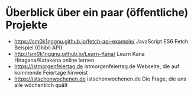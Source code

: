 # Überblick über ein paar (öffentliche) Projekte

- https://sm0k1nggnu.github.io/fetch-api-example/ JavaScript ES6 Fetch Beispiel (Ghibli API) 
- http://sm0k1nggnu.github.io/Learn-Kana/ Learn Kana Hiragana/Katakana online lernen
- https://istmorgenfeiertag.de istmorgenfeiertag.de Webseite, die auf kommende Feiertage hinweist
- https://istschonwochenen.de istschonwochenen.de Die Frage, die uns alle wöchentlich quält
